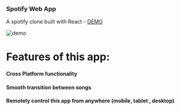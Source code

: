 
### Spotify Web App

A spotify clone built with React - [DEMO](https://platify.netlify.app/)

<img src="./demo/playtify.gif" alt="demo">


# Features of this app:
#### Cross Platform functionality
#### Smooth transition between songs
#### Remotely control this app from anywhere (mobile, tablet , desktop)

